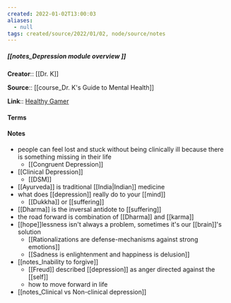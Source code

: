 ```yaml
---
created: 2022-01-02T13:00:03 
aliases:
  - null
tags: created/source/2022/01/02, node/source/notes
---
```


##### [[notes_Depression module overview ]]
**Creator**:: [[Dr. K]]
 
**Source**:: [[course_Dr. K's Guide to Mental Health]]

**Link**:: [Healthy Gamer](https://coaching.healthygamer.gg/guide/lessons/depression-module-overview)

#### Terms

#### Notes
- people can feel lost and stuck without being clinically ill because there is something missing in their life 
	- [[Congruent Depression]] 
- [[Clinical Depression]]
	- [[DSM]]
- [[Ayurveda]] is traditional [[India|Indian]] medicine 
- what does [[depression]] really do to your [[mind]]
	- [[Dukkha]] or [[suffering]]
- [[Dharma]] is the inversal antidote to [[suffering]]
- the road forward is combination of [[Dharma]] and [[karma]]
- [[hope]]lessness isn't always a problem, sometimes it's our [[brain]]'s solution
	- [[Rationalizations are defense-mechanisms against strong emotions]]
	- [[Sadness is enlightenment and happiness is delusion]]
- [[notes_Inability to forgive]]
	- [[Freud]] described [[depression]] as anger directed against the [[self]]
	- how to move forward in life
- [[notes_Clinical vs Non-clinical depression]]